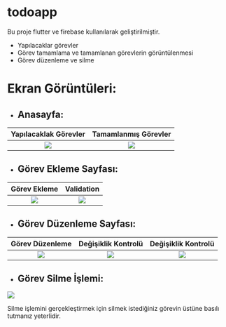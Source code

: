 # todoapp

Bu proje flutter ve firebase kullanılarak geliştirilmiştir.

- Yapılacaklar görevler
- Görev tamamlama ve tamamlanan görevlerin görüntülenmesi
- Görev düzenleme ve silme

# Ekran Görüntüleri:

- ## Anasayfa:

Yapılacaklak Görevler  |  Tamamlanmış Görevler | 
:-------------------------:|:-------------------------:
![](https://www.linkpicture.com/q/1_96.png)  |  ![](https://www.linkpicture.com/q/2_89.png)  

- ## Görev Ekleme Sayfası:

Görev Ekleme  |  Validation | 
:-------------------------:|:-------------------------:
![](https://www.linkpicture.com/q/3_48.png)  |  ![](https://www.linkpicture.com/q/4_3.png)  

- ## Görev Düzenleme Sayfası:

Görev Düzenleme  |  Değişiklik Kontrolü | Değişiklik Kontrolü |
:-------------------------:|:-------------------------:|:-------------------------:
![](https://www.linkpicture.com/q/5_183.png)  |  ![](https://www.linkpicture.com/q/6_518.png)  |  ![](https://www.linkpicture.com/q/7_373.png) 

- ## Görev Silme İşlemi:

![](https://www.linkpicture.com/q/8_7.png)

Silme işlemini gerçekleştirmek için silmek istediğiniz görevin üstüne basılı tutmanız yeterlidir.



